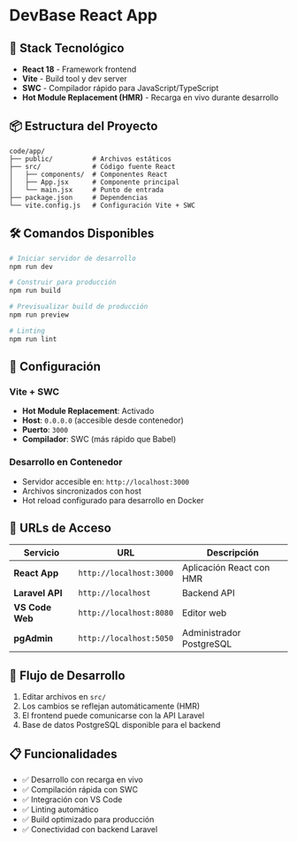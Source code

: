 # DevBase React App

## 🚀 Stack Tecnológico

- **React 18** - Framework frontend
- **Vite** - Build tool y dev server
- **SWC** - Compilador rápido para JavaScript/TypeScript
- **Hot Module Replacement (HMR)** - Recarga en vivo durante desarrollo

## 📦 Estructura del Proyecto

```
code/app/
├── public/          # Archivos estáticos
├── src/             # Código fuente React
│   ├── components/  # Componentes React
│   ├── App.jsx      # Componente principal
│   └── main.jsx     # Punto de entrada
├── package.json     # Dependencias
└── vite.config.js   # Configuración Vite + SWC
```

## 🛠️ Comandos Disponibles

```bash
# Iniciar servidor de desarrollo
npm run dev

# Construir para producción
npm run build

# Previsualizar build de producción
npm run preview

# Linting
npm run lint
```

## 🔧 Configuración

### Vite + SWC
- **Hot Module Replacement**: Activado
- **Host**: `0.0.0.0` (accesible desde contenedor)
- **Puerto**: `3000`
- **Compilador**: SWC (más rápido que Babel)

### Desarrollo en Contenedor
- Servidor accesible en: `http://localhost:3000`
- Archivos sincronizados con host
- Hot reload configurado para desarrollo en Docker

## 🚀 URLs de Acceso

| Servicio | URL | Descripción |
|----------|-----|-------------|
| **React App** | `http://localhost:3000` | Aplicación React con HMR |
| **Laravel API** | `http://localhost` | Backend API |
| **VS Code Web** | `http://localhost:8080` | Editor web |
| **pgAdmin** | `http://localhost:5050` | Administrador PostgreSQL |

## 🔄 Flujo de Desarrollo

1. Editar archivos en `src/`
2. Los cambios se reflejan automáticamente (HMR)
3. El frontend puede comunicarse con la API Laravel
4. Base de datos PostgreSQL disponible para el backend

## 📋 Funcionalidades

- ✅ Desarrollo con recarga en vivo
- ✅ Compilación rápida con SWC
- ✅ Integración con VS Code
- ✅ Linting automático
- ✅ Build optimizado para producción
- ✅ Conectividad con backend Laravel